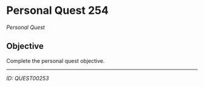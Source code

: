 # Personal Quest 254

*Personal Quest*

## Objective
Complete the personal quest objective.

---
*ID: QUEST00253*